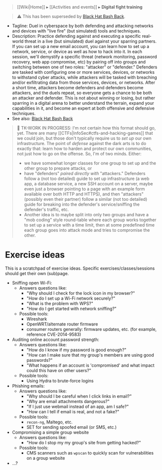> [[Wiki|Home]] ▸ [[Activities and events]] ▸ **Digital fight training**

> ⚠️ This has been superseded by [Black Hat Bash Back](https://github.com/AnarchoTechNYC/meta/tree/main/train-the-trainers/black-hat-bash-back/).

* Tagline: Duel in cyberspace by both defending and attacking networks and devices with "live fire" (but simulated) tools and techniques.
* Description: Practice defending against and executing a specific real-world threat in a live (but simulated) duel against your sparring partners. If you can set up a new email account, you can learn how to set up a network, service, or device as well as how to hack into it. In each session, we'll demystify a specific threat (network monitoring, password recovery, web app compromise, etc) by pairing off into groups and switching between one of two roles: "attacker" or "defender." Defenders are tasked with configuring one or more services, devices, or networks to withstand cyber attacks, while attackers will be tasked with breaching and/or exfiltrating data from those services, devices, or networks. After a short time, attackers become defenders and defenders become attackers, and the duels repeat, so everyone gets a chance to be both an attacker and defender. This is not about winning or losing, but rather sparring in a digital arena to better understand the terrain, expand your capabilities in it, and become an expert at both offensive and defensive techniques.
* See also: [Black Hat Bash Back](https://github.com/AnarchoTechNYC/meta/tree/main/train-the-trainers/black-hat-bash-back/)

> 🚧 TK-WORK IN PROGRESS: I'm not certain how this format should go, yet. There are many [[CTFs|InfoSec#ctfs-and-hacking-games]] that we could join, but those don't typically require us to *set up* our own infrastructure. The point of *defense* against the dark arts is to do exactly that: learn how to harden and protect our own communities, not just how to go on the offense. So, I'm of two minds. Either:
> 
> * we have somewhat longer classes for one group to set up and the other group to prepare attacks, or
> * have "defenders" *paired directly with* "attackers." Defenders follow a (not too detailed) guide to set up infrastructure (a web app, a database service, a new SSH account on a server, maybe even just a browser pointing to a page with an example form available over both HTTP and HTTPS), and then "attackers" (possibly even their partner) follow a similar (not too detailed) guide for breaking into the defender's service/sniffing the defender's traffic, etc.
> * Another idea is to maybe split into only two groups and have a "mob coding" style round-table where each group works together to set up a service with a time limit, then at some predefined time each group goes into attack mode and tries to compromise the other.

# Exercise ideas

This is a scratchpad of exercise ideas. Specific exercises/classes/sessions should get their own (sub)page.

* Sniffing open Wi-Fi:
  * Answers questions like:
    * "Why should I check for the lock icon in my browser?"
    * "How do I set up a Wi-Fi network securely?"
    * "What is the problem with WPS?"
    * "How do I get started with network sniffing?"
  * Possible tools:
    * Wireshark
    * OpenWRT/alternate router firmware
    * consumer routers generally: firmware updates, etc. (for example, reference CVE-2014-9583)
* Auditing online account password strength:
  * Answers questions like:
    * "How do I know if my password is good enough?"
    * "How can I make sure that my group's members are using good passwords?"
    * "What happens if an account is 'compromised' and what impact could this have on other users?"
  * Possible tools:
    * Using Hydra to brute-force logins
* Phishing emails:
  * Answers questions like:
    * "Why should I be careful when I click links in email?"
    * "Why are email attachments dangerous?"
    * "If I just use webmail instead of an app, am I safe?"
    * "How can I tell if email is real, and not a fake?"
  * Possible tools:
    * `recon-ng`, Maltego, etc.
    * SET for sending spoofed email (or SMS, etc.)
* Compromising a simple group website
  * Answers questions like:
    * "How do I stop my my group's site from getting hacked?"
  * Possible tools:
    * CMS scanners such as `wpscan` to quickly scan for vulnerabilities on a group website
* …?
